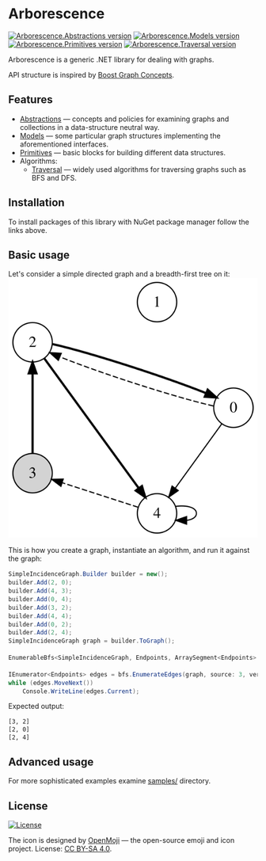 # Arborescence

[![Arborescence.Abstractions version](https://img.shields.io/nuget/v/Arborescence.Abstractions.svg?label=Abstractions&logo=nuget)](https://nuget.org/packages/Arborescence.Abstractions/)
[![Arborescence.Models version](https://img.shields.io/nuget/v/Arborescence.Models.svg?label=Models&logo=nuget)](https://nuget.org/packages/Arborescence.Models/)
[![Arborescence.Primitives version](https://img.shields.io/nuget/v/Arborescence.Primitives.svg?label=Primitives&logo=nuget)](https://nuget.org/packages/Arborescence.Primitives/)
[![Arborescence.Traversal version](https://img.shields.io/nuget/v/Arborescence.Traversal.svg?label=Traversal&logo=nuget)](https://nuget.org/packages/Arborescence.Traversal/)

Arborescence is a generic .NET library for dealing with graphs.

API structure is inspired by [Boost Graph Concepts].

## Features

* [Abstractions] — concepts and policies for examining graphs and collections in a data-structure neutral way.
* [Models] — some particular graph structures implementing the aforementioned interfaces.
* [Primitives] — basic blocks for building different data structures.
* Algorithms:
    * [Traversal] — widely used algorithms for traversing graphs such as BFS and DFS.

## Installation

To install packages of this library with NuGet package manager follow the links above.

## Basic usage

Let's consider a simple directed graph and a breadth-first tree on it:  
![](/assets/example.svg)

This is how you create a graph, instantiate an algorithm, and run it against the graph:
```cs
SimpleIncidenceGraph.Builder builder = new();
builder.Add(2, 0);
builder.Add(4, 3);
builder.Add(0, 4);
builder.Add(3, 2);
builder.Add(4, 4);
builder.Add(0, 2);
builder.Add(2, 4);
SimpleIncidenceGraph graph = builder.ToGraph();

EnumerableBfs<SimpleIncidenceGraph, Endpoints, ArraySegment<Endpoints>.Enumerator> bfs;

IEnumerator<Endpoints> edges = bfs.EnumerateEdges(graph, source: 3, vertexCount: graph.VertexCount);
while (edges.MoveNext())
    Console.WriteLine(edges.Current);
```

Expected output:
```
[3, 2]
[2, 0]
[2, 4]
```

## Advanced usage

For more sophisticated examples examine [samples/](samples) directory.

## License

[![License](https://img.shields.io/github/license/qbit86/arborescence)](LICENSE.txt)

The icon is designed by [OpenMoji](https://openmoji.org) — the open-source emoji and icon project.
License: [CC BY-SA 4.0](https://creativecommons.org/licenses/by-sa/4.0/).

[Abstractions]: https://nuget.org/packages/Arborescence.Abstractions/
[Boost Graph Concepts]: https://boost.org/doc/libs/1_76_0/libs/graph/doc/graph_concepts.html
[Models]: https://nuget.org/packages/Arborescence.Models/
[Primitives]: https://nuget.org/packages/Arborescence.Primitives/
[Traversal]: https://nuget.org/packages/Arborescence.Traversal/
